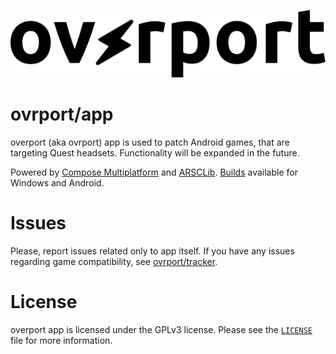 <p align="center"><img src="assets/overport.svg" alt="overport logo"></p>

# ovrport/app

overport (aka ovrport) app is used to patch Android games, that are targeting Quest headsets. Functionality will be expanded in the future.

Powered by [Compose Multiplatform](https://www.jetbrains.com/compose-multiplatform/) and [ARSCLib](https://github.com/REAndroid/ARSCLib). [Builds](https://github.com/ovrport/app/releases) available for Windows and Android.

# Issues

Please, report issues related only to app itself. If you have any issues regarding game compatibility, see [ovrport/tracker](https://github.com/ovrport/tracker).

# License

overport app is licensed under the GPLv3 license. Please see the [`LICENSE`](https://github.com/ovrport/app/blob/master/LICENSE) file for more information.